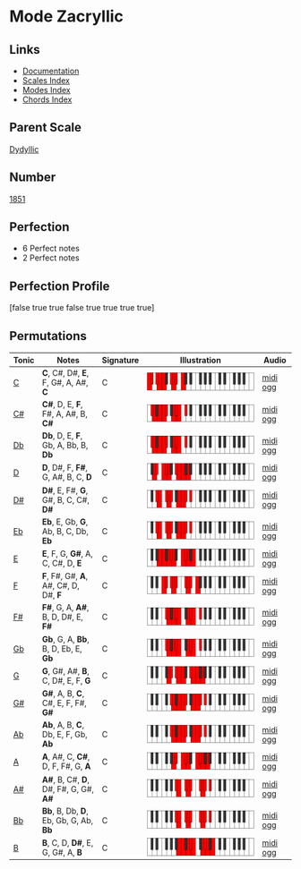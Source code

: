 # Mode Zacryllic

## Links

- [Documentation](index.md)
- [Scales Index](Scales.md)
- [Modes Index](Modes.md)
- [Chords Index](Chords.md)

## Parent Scale

[Dydyllic](ScaleDydyllic.md)

## Number

[1851](https://ianring.com/musictheory/scales/1851)

## Perfection

- 6 Perfect notes
- 2 Perfect notes

## Perfection Profile

[false true true false true true true true]

## Permutations

| Tonic | Notes | Signature | Illustration | Audio |
|-------|-------|-----------|--------------|-------|
| [C](ModeCNaturalZacryllic.md) | **C**, C#, D#, **E**, F, G#, A, A#, **C** | C | ![CNaturalZacryllic](ModeCNaturalZacryllic.png) | [midi](ModeCNaturalZacryllic.mid) [ogg](ModeCNaturalZacryllic.ogg) |
| [C#](ModeCSharpZacryllic.md) | **C#**, D, E, **F**, F#, A, A#, B, **C#** | C | ![CSharpZacryllic](ModeCSharpZacryllic.png) | [midi](ModeCSharpZacryllic.mid) [ogg](ModeCSharpZacryllic.ogg) |
| [Db](ModeDFlatZacryllic.md) | **Db**, D, E, **F**, Gb, A, Bb, B, **Db** | C | ![DFlatZacryllic](ModeDFlatZacryllic.png) | [midi](ModeDFlatZacryllic.mid) [ogg](ModeDFlatZacryllic.ogg) |
| [D](ModeDNaturalZacryllic.md) | **D**, D#, F, **F#**, G, A#, B, C, **D** | C | ![DNaturalZacryllic](ModeDNaturalZacryllic.png) | [midi](ModeDNaturalZacryllic.mid) [ogg](ModeDNaturalZacryllic.ogg) |
| [D#](ModeDSharpZacryllic.md) | **D#**, E, F#, **G**, G#, B, C, C#, **D#** | C | ![DSharpZacryllic](ModeDSharpZacryllic.png) | [midi](ModeDSharpZacryllic.mid) [ogg](ModeDSharpZacryllic.ogg) |
| [Eb](ModeEFlatZacryllic.md) | **Eb**, E, Gb, **G**, Ab, B, C, Db, **Eb** | C | ![EFlatZacryllic](ModeEFlatZacryllic.png) | [midi](ModeEFlatZacryllic.mid) [ogg](ModeEFlatZacryllic.ogg) |
| [E](ModeENaturalZacryllic.md) | **E**, F, G, **G#**, A, C, C#, D, **E** | C | ![ENaturalZacryllic](ModeENaturalZacryllic.png) | [midi](ModeENaturalZacryllic.mid) [ogg](ModeENaturalZacryllic.ogg) |
| [F](ModeFNaturalZacryllic.md) | **F**, F#, G#, **A**, A#, C#, D, D#, **F** | C | ![FNaturalZacryllic](ModeFNaturalZacryllic.png) | [midi](ModeFNaturalZacryllic.mid) [ogg](ModeFNaturalZacryllic.ogg) |
| [F#](ModeFSharpZacryllic.md) | **F#**, G, A, **A#**, B, D, D#, E, **F#** | C | ![FSharpZacryllic](ModeFSharpZacryllic.png) | [midi](ModeFSharpZacryllic.mid) [ogg](ModeFSharpZacryllic.ogg) |
| [Gb](ModeGFlatZacryllic.md) | **Gb**, G, A, **Bb**, B, D, Eb, E, **Gb** | C | ![GFlatZacryllic](ModeGFlatZacryllic.png) | [midi](ModeGFlatZacryllic.mid) [ogg](ModeGFlatZacryllic.ogg) |
| [G](ModeGNaturalZacryllic.md) | **G**, G#, A#, **B**, C, D#, E, F, **G** | C | ![GNaturalZacryllic](ModeGNaturalZacryllic.png) | [midi](ModeGNaturalZacryllic.mid) [ogg](ModeGNaturalZacryllic.ogg) |
| [G#](ModeGSharpZacryllic.md) | **G#**, A, B, **C**, C#, E, F, F#, **G#** | C | ![GSharpZacryllic](ModeGSharpZacryllic.png) | [midi](ModeGSharpZacryllic.mid) [ogg](ModeGSharpZacryllic.ogg) |
| [Ab](ModeAFlatZacryllic.md) | **Ab**, A, B, **C**, Db, E, F, Gb, **Ab** | C | ![AFlatZacryllic](ModeAFlatZacryllic.png) | [midi](ModeAFlatZacryllic.mid) [ogg](ModeAFlatZacryllic.ogg) |
| [A](ModeANaturalZacryllic.md) | **A**, A#, C, **C#**, D, F, F#, G, **A** | C | ![ANaturalZacryllic](ModeANaturalZacryllic.png) | [midi](ModeANaturalZacryllic.mid) [ogg](ModeANaturalZacryllic.ogg) |
| [A#](ModeASharpZacryllic.md) | **A#**, B, C#, **D**, D#, F#, G, G#, **A#** | C | ![ASharpZacryllic](ModeASharpZacryllic.png) | [midi](ModeASharpZacryllic.mid) [ogg](ModeASharpZacryllic.ogg) |
| [Bb](ModeBFlatZacryllic.md) | **Bb**, B, Db, **D**, Eb, Gb, G, Ab, **Bb** | C | ![BFlatZacryllic](ModeBFlatZacryllic.png) | [midi](ModeBFlatZacryllic.mid) [ogg](ModeBFlatZacryllic.ogg) |
| [B](ModeBNaturalZacryllic.md) | **B**, C, D, **D#**, E, G, G#, A, **B** | C | ![BNaturalZacryllic](ModeBNaturalZacryllic.png) | [midi](ModeBNaturalZacryllic.mid) [ogg](ModeBNaturalZacryllic.ogg) |
